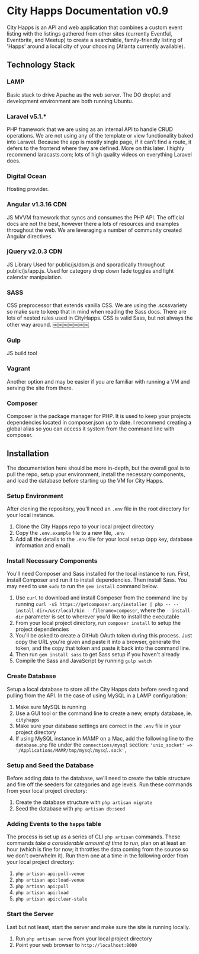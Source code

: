 # City Happs Documentation v0.9

City Happs is an API and web application that combines a custom event listing with the listings gathered from other sites (currently Eventful, Eventbrite, and Meetup) to create a searchable, family-friendly listing of 'Happs' around a local city of your choosing (Atlanta currently available).

## Technology Stack

### LAMP

Basic stack to drive Apache as the web server. The DO droplet and development environment are both running Ubuntu.

### Laravel v5.1.*

PHP framework that we are using as an internal API to handle CRUD operations. We are not using any of the template or view functionality baked into Laravel. Because the app is mostly single page, if it can’t find a route, it defers to the front­end where they are defined. More on this later. I highly recommend laracasts.com; lots of high quality videos on everything Laravel does.

### Digital Ocean

Hosting provider.

### Angular ­v1.3.16 CDN

JS MVVM framework that syncs and consumes the PHP API. The official docs are not the best, however there a lots of resources and examples throughout the web. We are leveraging a number of community created Angular directives.

### jQuery ­v2.0.3 CDN

JS Library­ Used for public/js/dom.js and sporadically throughout public/js/app.js. Used for category drop down fade toggles and light calendar manipulation.

### SASS

CSS preprocessor that extends vanilla CSS. We are using the .scssvariety so make sure to keep that in mind when reading the Sass docs. There are lots of nested rules used in CityHapps. CSS is valid Sass, but not always the other way around.
￼￼￼￼￼￼￼
### Gulp

JS build tool

### Vagrant

Another option and may be easier if you are familiar with running a VM and serving the site from there.

### Composer

Composer is the package manager for PHP. It is used to keep your projects dependencies located in composer.json up to date. I recommend creating a global alias so you can access it system from the command line with composer.

## Installation

The documentation here should be more in-depth, but the overall goal is to pull the repo, setup your environment, install the necessary components, and load the database before starting up the VM for City Happs.

### Setup Environment

After cloning the repository, you'll need an `.env` file in the root directory for your local instance.

1. Clone the City Happs repo to your local project directory
2. Copy the `.env.example` file to a new file, `.env`
3. Add all the details to the `.env` file for your local setup (app key, database information and email)

### Install Necessary Components

You'll need Composer and Sass installed for the local instance to run. First, install Composer and run it to install dependencies. Then install Sass. You may need to use `sudo` to run the `gem install` command below.

1. Use `curl` to download and install Composer from the command line by running `curl -sS https://getcomposer.org/installer | php -- --install-dir=/usr/local/bin --filename=composer`, where the `--install-dir` parameter is set to wherever you'd like to install the executable
2. From your local project directory, run `composer install` to setup the project dependencies
3. You'll be asked to create a GitHub OAuth token during this process. Just copy the URL you're given and paste it into a browser, generate the token, and the copy that token and paste it back into the command line.
4. Then run `gem install sass` to get Sass setup if you haven't already
5. Compile the Sass and JavaScript by running `gulp watch`

### Create Database

Setup a local database to store all the City Happs data before seeding and pulling from the API. In the case of using MySQL in a LAMP configuration:

1. Make sure MySQL is running
2. Use a GUI tool or the command line to create a new, empty database, ie. `cityhapps`
3. Make sure your database settings are correct in the `.env` file in your project directory
4. If using MySQL instance in MAMP on a Mac, add the following line to the `database.php` file under the `connections/mysql` section: `'unix_socket' => '/Applications/MAMP/tmp/mysql/mysql.sock',`

### Setup and Seed the Database

Before adding data to the database, we'll need to create the table structure and fire off the seeders for categories and age levels. Run these commands from your local project directory:

1. Create the database structure with `php artisan migrate`
2. Seed the database with `php artisan db:seed`

### Adding Events to the `happs` table

The process is set up as a series of CLI `php artisan` commands. These commands *take a considerable amount of time to run*, plan on at least an hour (which is fine for now; it throttles the data coming from the source so we don't overwhelm it). Run them one at a time in the following order from your local project directory:

1. `php artisan api:pull-venue`
2. `php artisan api:load-venue`
3. `php artisan api:pull`
4. `php artisan api:load`
5. `php artisan api:clear-stale`

### Start the Server

Last but not least, start the server and make sure the site is running locally.

1. Run `php artisan serve` from your local project directory
2. Point your web browser to `http://localhost:8000`
